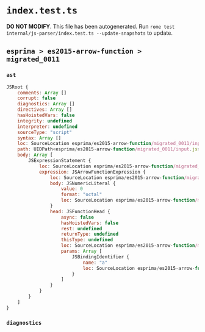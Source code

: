 # `index.test.ts`

**DO NOT MODIFY**. This file has been autogenerated. Run `rome test internal/js-parser/index.test.ts --update-snapshots` to update.

## `esprima > es2015-arrow-function > migrated_0011`

### `ast`

```javascript
JSRoot {
	comments: Array []
	corrupt: false
	diagnostics: Array []
	directives: Array []
	hasHoistedVars: false
	integrity: undefined
	interpreter: undefined
	sourceType: "script"
	syntax: Array []
	loc: SourceLocation esprima/es2015-arrow-function/migrated_0011/input.js 1:0-2:0
	path: UIDPath<esprima/es2015-arrow-function/migrated_0011/input.js>
	body: Array [
		JSExpressionStatement {
			loc: SourceLocation esprima/es2015-arrow-function/migrated_0011/input.js 1:0-1:9
			expression: JSArrowFunctionExpression {
				loc: SourceLocation esprima/es2015-arrow-function/migrated_0011/input.js 1:0-1:9
				body: JSNumericLiteral {
					value: 0
					format: "octal"
					loc: SourceLocation esprima/es2015-arrow-function/migrated_0011/input.js 1:7-1:9
				}
				head: JSFunctionHead {
					async: false
					hasHoistedVars: false
					rest: undefined
					returnType: undefined
					thisType: undefined
					loc: SourceLocation esprima/es2015-arrow-function/migrated_0011/input.js 1:0-1:6
					params: Array [
						JSBindingIdentifier {
							name: "a"
							loc: SourceLocation esprima/es2015-arrow-function/migrated_0011/input.js 1:1-1:2 (a)
						}
					]
				}
			}
		}
	]
}
```

### `diagnostics`

```

```
